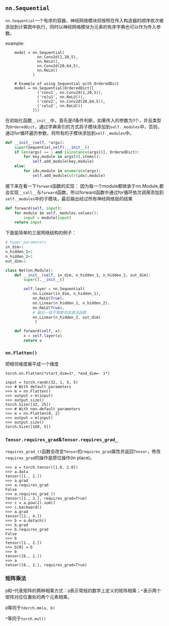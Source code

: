 ## `nn.Sequential`

`nn.Sequential`一个有序的容器，神经网络模块将按照在传入构造器的顺序依次被添加到计算图中执行，同时以神经网络模块为元素的有序字典也可以作为传入参数。

example:

        model = nn.Sequential(
                  nn.Conv2d(1,20,5),
                  nn.ReLU(),
                  nn.Conv2d(20,64,5),
                  nn.ReLU()
                )
    
        # Example of using Sequential with OrderedDict
        model = nn.Sequential(OrderedDict([
                  ('conv1', nn.Conv2d(1,20,5)),
                  ('relu1', nn.ReLU()),
                  ('conv2', nn.Conv2d(20,64,5)),
                  ('relu2', nn.ReLU())
                ]))
在初始化函数`__init__`中，首先是if条件判断，如果传入的参数为1个，并且类型为`OrderedDict`，通过字典索引的方式将子模块添加到`self._modules`中，否则，通过for循环遍历参数，将所有的子模块添加到`self._modules`中。

```python
def __init__(self, *args):
	super(Sequential,self).__init__()
    if len(args) == 1 and isinstance(args[0], OrderedDict):
        for key,module in args[0].items():
            self.add_module(key,module)
    else:
        for idx,module in enumerate(args):
            self.add_module(str(idx),module)
```

接下来在看一下`forward`函数的实现：
因为每一个module都继承于nn.Module,都会实现`__call__`与`forward`函数，所以forward函数中通过for循环依次调用添加到`self._modules`中的子模块，最后输出经过所有神经网络层的结果

```python
def forward(self, input):
	for module in self._modules.values():
		input = module(input)
	return input
```

下面是简单的三层网络结构的例子：

```python
# hyper parameters
in_dim=1
n_hidden_1=1
n_hidden_2=1
out_dim=1

class Net(nn.Module):
    def __init__(self, in_dim, n_hidden_1, n_hidden_2, out_dim):
        super().__init__()

      	self.layer = nn.Sequential(
            nn.Linear(in_dim, n_hidden_1), 
            nn.ReLU(True)，
            nn.Linear(n_hidden_1, n_hidden_2)，
            nn.ReLU(True)，
            # 最后一层不需要添加激活函数
            nn.Linear(n_hidden_2, out_dim)
             )

  	def forward(self, x):
      	x = self.layer(x)
      	return x
```

### `nn.Flatten()`

把相邻维度展平成一个维度

`torch.nn.Flatten(*start_dim=1*, *end_dim=- 1*)`

```
input = torch.randn(32, 1, 5, 5)
>>> # With default parameters
>>> m = nn.Flatten()
>>> output = m(input)
>>> output.size()
torch.Size([32, 25])
>>> # With non-default parameters
>>> m = nn.Flatten(0, 2)
>>> output = m(input)
>>> output.size()
torch.Size([160, 5])
```

### `Tensor.requires_grad`&`Tensor.requires_grad_`

`requires_grad_()`函数会改变`Tensor`的`requires_grad`属性并返回`Tensor`，修改`requires_grad`的操作是原位操作(in place)。
```
>>> a = torch.tensor([1.0, 2.0])
>>> a.data
tensor([1., 2.])
>>> a.grad
>>> a.requires_grad
False
>>> a.requires_grad_()
tensor([1., 2.], requires_grad=True)
>>> c = a.pow(2).sum()
>>> c.backward()
>>> a.grad
tensor([2., 4.])
>>> b = a.detach()
>>> b.grad
>>> b.requires_grad
False
>>> b
tensor([1., 2.])
>>> b[0] = 6
>>> b
tensor([6., 2.])
>>> a
tensor([6., 2.], requires_grad=True)

```


### 矩阵乘法

`@`和`*`代表矩阵的两种相乘方式：`@`表示常规的数学上定义的矩阵相乘；`*`表示两个矩阵对应位置处的两个元素相乘。

`@`等同于`tdorch.mm(a, b)`

`*`等同于`torch.mul()`




